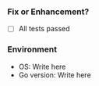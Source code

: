 ### Fix or Enhancement?


- [ ] All tests passed

### Environment
- OS: Write here
- Go version: Write here
